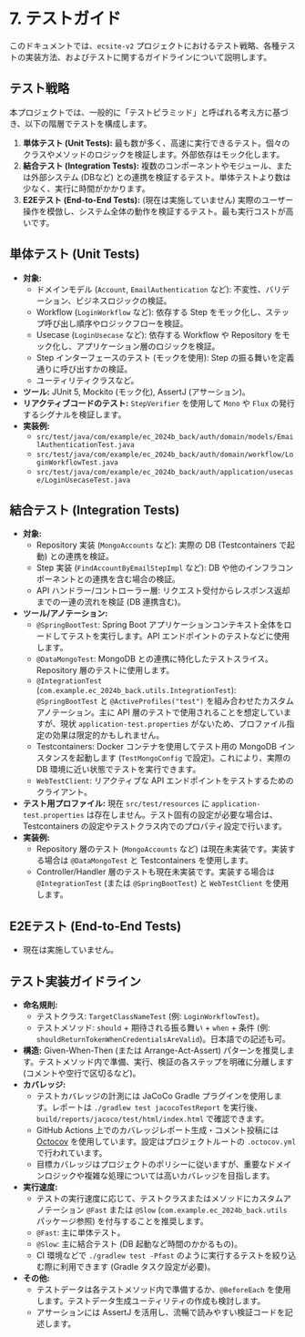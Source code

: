 # 7. テストガイド

このドキュメントでは、`ecsite-v2` プロジェクトにおけるテスト戦略、各種テストの実装方法、およびテストに関するガイドラインについて説明します。

## テスト戦略

本プロジェクトでは、一般的に「テストピラミッド」と呼ばれる考え方に基づき、以下の階層でテストを構成します。

1.  **単体テスト (Unit Tests):** 最も数が多く、高速に実行できるテスト。個々のクラスやメソッドのロジックを検証します。外部依存はモック化します。
2.  **結合テスト (Integration Tests):** 複数のコンポーネントやモジュール、または外部システム (DBなど) との連携を検証するテスト。単体テストより数は少なく、実行に時間がかかります。
3.  **E2Eテスト (End-to-End Tests):** (現在は実施していません) 実際のユーザー操作を模倣し、システム全体の動作を検証するテスト。最も実行コストが高いです。

## 単体テスト (Unit Tests)

*   **対象:**
    *   ドメインモデル (`Account`, `EmailAuthentication` など): 不変性、バリデーション、ビジネスロジックの検証。
    *   Workflow (`LoginWorkflow` など): 依存する Step をモック化し、ステップ呼び出し順序やロジックフローを検証。
    *   Usecase (`LoginUsecase` など): 依存する Workflow や Repository をモック化し、アプリケーション層のロジックを検証。
    *   Step インターフェースのテスト (モックを使用): Step の振る舞いを定義通りに呼び出すかの検証。
    *   ユーティリティクラスなど。
*   **ツール:** JUnit 5, Mockito (モック化), AssertJ (アサーション)。
*   **リアクティブコードのテスト:** `StepVerifier` を使用して `Mono` や `Flux` の発行するシグナルを検証します。
*   **実装例:**
    *   `src/test/java/com/example/ec_2024b_back/auth/domain/models/EmailAuthenticationTest.java`
    *   `src/test/java/com/example/ec_2024b_back/auth/domain/workflow/LoginWorkflowTest.java`
    *   `src/test/java/com/example/ec_2024b_back/auth/application/usecase/LoginUsecaseTest.java`

## 結合テスト (Integration Tests)

*   **対象:**
    *   Repository 実装 (`MongoAccounts` など): 実際の DB (Testcontainers で起動) との連携を検証。
    *   Step 実装 (`FindAccountByEmailStepImpl` など): DB や他のインフラコンポーネントとの連携を含む場合の検証。
    *   API ハンドラー/コントローラー層: リクエスト受付からレスポンス返却までの一連の流れを検証 (DB 連携含む)。
*   **ツール/アノテーション:**
    *   `@SpringBootTest`: Spring Boot アプリケーションコンテキスト全体をロードしてテストを実行します。API エンドポイントのテストなどに使用します。
    *   `@DataMongoTest`: MongoDB との連携に特化したテストスライス。Repository 層のテストに使用します。
    *   `@IntegrationTest` (`com.example.ec_2024b_back.utils.IntegrationTest`): `@SpringBootTest` と `@ActiveProfiles("test")` を組み合わせたカスタムアノテーション。主に API 層のテストで使用されることを想定していますが、現状 `application-test.properties` がないため、プロファイル指定の効果は限定的かもしれません。
    *   Testcontainers: Docker コンテナを使用してテスト用の MongoDB インスタンスを起動します (`TestMongoConfig` で設定)。これにより、実際の DB 環境に近い状態でテストを実行できます。
    *   `WebTestClient`: リアクティブな API エンドポイントをテストするためのクライアント。
*   **テスト用プロファイル:** 現在 `src/test/resources` に `application-test.properties` は存在しません。テスト固有の設定が必要な場合は、Testcontainers の設定やテストクラス内でのプロパティ設定で行います。
*   **実装例:**
    *   Repository 層のテスト (`MongoAccounts` など) は現在未実装です。実装する場合は `@DataMongoTest` と Testcontainers を使用します。
    *   Controller/Handler 層のテストも現在未実装です。実装する場合は `@IntegrationTest` (または `@SpringBootTest`) と `WebTestClient` を使用します。

## E2Eテスト (End-to-End Tests)

*   現在は実施していません。

## テスト実装ガイドライン

*   **命名規則:**
    *   テストクラス: `TargetClassNameTest` (例: `LoginWorkflowTest`)。
    *   テストメソッド: `should` + 期待される振る舞い + `when` + 条件 (例: `shouldReturnTokenWhenCredentialsAreValid`)。日本語での記述も可。
*   **構造:** Given-When-Then (または Arrange-Act-Assert) パターンを推奨します。テストメソッド内で準備、実行、検証の各ステップを明確に分離します (コメントや空行で区切るなど)。
*   **カバレッジ:**
    *   テストカバレッジの計測には JaCoCo Gradle プラグインを使用します。レポートは `./gradlew test jacocoTestReport` を実行後、`build/reports/jacoco/test/html/index.html` で確認できます。
    *   GitHub Actions 上でのカバレッジレポート生成・コメント投稿には [Octocov](https://github.com/k1LoW/octocov) を使用しています。設定はプロジェクトルートの `.octocov.yml` で行われています。
    *   目標カバレッジはプロジェクトのポリシーに従いますが、重要なドメインロジックや複雑な処理については高いカバレッジを目指します。
*   **実行速度:**
    *   テストの実行速度に応じて、テストクラスまたはメソッドにカスタムアノテーション `@Fast` または `@Slow` (`com.example.ec_2024b_back.utils` パッケージ参照) を付与することを推奨します。
    *   `@Fast`: 主に単体テスト。
    *   `@Slow`: 主に結合テスト (DB 起動など時間のかかるもの)。
    *   CI 環境などで `./gradlew test -Pfast` のように実行するテストを絞り込む際に利用できます (Gradle タスク設定が必要)。
*   **その他:**
    *   テストデータは各テストメソッド内で準備するか、`@BeforeEach` を使用します。テストデータ生成ユーティリティの作成も検討します。
    *   アサーションには AssertJ を活用し、流暢で読みやすい検証コードを記述します。
